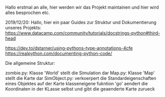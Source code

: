 Hallo erstmal an alle,
hier werden wir das Projekt maintainen und hier wird alles besprochen etc.

2019/12/20:
Hallo, hier ein paar Guides zur Struktur und Dokumentierung unseres Projekts:
https://www.datacamp.com/community/tutorials/docstrings-python#third-head <br>

https://dev.to/dstarner/using-pythons-type-annotations-4cfe
https://realpython.com/documenting-python-code/


Die allgemeine Struktur:

zombie.py:
Klasse 'World' stellt die Simulation dar
Map.py:
Klasse 'Map' stellt die Karte dar
SimObject.py:
verkoerpert die Standardeigenschaften eines Objektes auf der Karte
klasseneigene fukntion 'go' aendert die Koordinaten in der KLasse selbst und gibt die geaenderte Karte zurueck